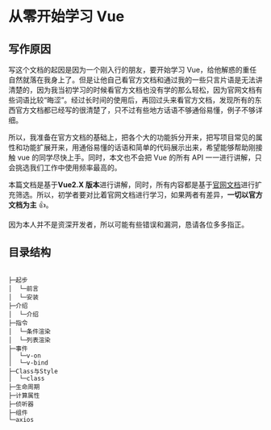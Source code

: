 # 从零开始学习 Vue

## 写作原因

写这个文档的起因是因为一个刚入行的朋友，要开始学习 Vue，给他解惑的重任自然就落在我身上了。但是让他自己看官方文档和通过我的一些只言片语是无法讲清楚的，因为我当初学习的时候看官方文档也没有学的那么轻松，因为官网文档有些词语比较“晦涩”。经过长时间的使用后，再回过头来看官方文档，发现所有的东西官方文档都已经写的很清楚了，只不过有些地方话语不够通俗易懂，例子不够详细。

所以，我准备在官方文档的基础上，把各个大的功能拆分开来，把写项目常见的属性和功能扩展开来，用通俗易懂的话语和简单的代码展示出来，希望能够帮助刚接触 vue 的同学尽快上手。同时，本文也不会把 Vue 的所有 API 一一进行讲解，只会挑选我们工作中使用频率最高的。

本篇文档是基于**Vue2.X 版本**进行讲解，同时，所有内容都是基于[官网文档](https://cn.vuejs.org/v2/guide/)进行扩充筛选。所以，初学者要对比着官网文档进行学习，如果两者有差异，**一切以官方文档为主** :thumbsup:。

因为本人并不是资深开发者，所以可能有些错误和漏洞，恳请各位多多指正。

## 目录结构

```

├─起步
│  └─前言
│  └─安装
├─介绍
│  └─介绍
├─指令
│  └─条件渲染
│  └─列表渲染
├─事件
│  └─v-on
│  └─v-bind
├─Class与Style
│  └─class
├─生命周期
├─计算属性
├─侦听器
├─组件
└─axios

```
